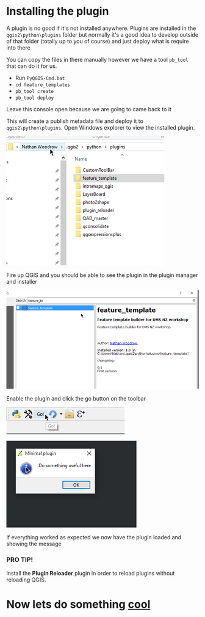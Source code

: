 # Installing the plugin

A plugin is no good if it's not installed anywhere.  Plugins are installed in the `qgis2\python\plugins` folder but normally
it's a good idea to develop outside of that folder (totally up to you of course) and just deploy what is require into there

You can copy the files in there manually however we have a tool `pb_tool` that can do it for us.

 - Run `PyQGIS-Cmd.bat`
 - `cd feature_templates`
 - `pb_tool create`
 - `pb_tool deploy`
 
 Leave this console open because we are going to came back to it
 
 This will create a publish metadata file and deploy it to `qgis2\python\plugins`. Open Windows explorer to view the
 installed plugin. 
 
![Image](img/installed.png)

Fire up QGIS and you should be able to see the plugin in the plugin manager and installer

![Image](img/plugininstalled.png)

Enable the plugin and click the go button on the toolbar

![Image](img/go.png)

![Image](img/win1.png)

If everything worked as expected we now have the plugin loaded and showing the message

### PRO TIP!

Install the **Plugin Reloader** plugin in order to reload plugins without reloading QGIS.

# Now lets do something [cool](addingui.md)

